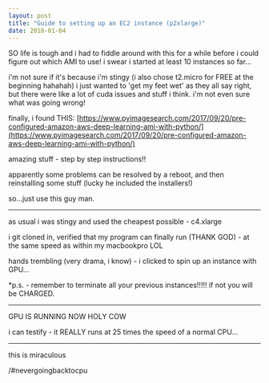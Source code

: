 ```yaml
---
layout: post
title: "Guide to setting up an EC2 instance (p2xlarge)"
date: 2018-01-04
---
```


SO life is tough and i had to fiddle around with this for a while before i could figure out which AMI to use! i swear i started at least 10 instances so far...

i'm not sure if it's because i'm stingy (i also chose t2.micro for FREE at the beginning hahahah) i just wanted to 'get my feet wet' as they all say right, but there were like a lot of cuda issues and stuff i think. i'm not even sure what was going wrong!

finally, i found THIS: 
[https://www.pyimagesearch.com/2017/09/20/pre-configured-amazon-aws-deep-learning-ami-with-python/](https://www.pyimagesearch.com/2017/09/20/pre-configured-amazon-aws-deep-learning-ami-with-python/)

amazing stuff - step by step instructions!!

apparently some problems can be resolved by a reboot, and then reinstalling some stuff (lucky he included the installers!)

so...just use this guy man.

---

as usual i was stingy and used the cheapest possible - c4.xlarge

i git cloned in, verified that my program can finally run (THANK GOD) - at the same speed as within my macbookpro LOL

hands trembling (very drama, i know) - i clicked to spin up an instance with GPU...

*p.s. - remember to terminate all your previous instances!!!!! if not you will be CHARGED.

---

GPU IS RUNNING NOW HOLY COW

i can testify - it REALLY runs at 25 times the speed of a normal CPU...

---

this is miraculous

/#nevergoingbacktocpu
